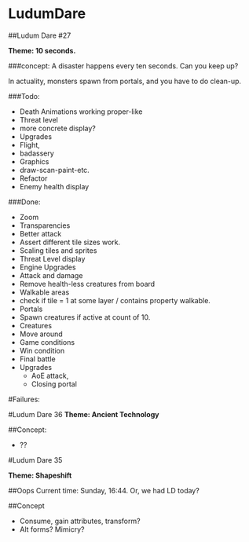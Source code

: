 LudumDare
=========

##Ludum Dare #27

**Theme: 10 seconds.**


###concept: 
A disaster happens every ten seconds. Can you keep up? 

In actuality, monsters spawn from portals, and you have to do clean-up.

###Todo:
 - Death Animations working proper-like
  - Threat level
   - more concrete display? 
 - Upgrades
  - Flight, 
  - badassery
 - Graphics
  - draw-scan-paint-etc.
 - Refactor
 - Enemy health display

###Done:
 - Zoom
 - Transparencies
 - Better attack 
 - Assert different tile sizes work.
 - Scaling tiles and sprites
 - Threat Level display
 - Engine Upgrades
 - Attack and damage
  - Remove health-less creatures from board
 - Walkable areas
  - check if tile = 1 at some layer / contains property walkable.
 - Portals
  - Spawn creatures if active at count of 10. 
 - Creatures
  - Move around
 - Game conditions
  - Win condition
  - Final battle
- Upgrades
  - AoE attack, 
  - Closing portal
  
#Failures:

#Ludum Dare 36
**Theme: Ancient Technology**

##Concept:
 - ??

#Ludum Dare 35

**Theme: Shapeshift** 

##Oops
Current time: Sunday, 16:44. Or, we had LD today?

##Concept
 - Consume, gain attributes, transform?
 - Alt forms? Mimicry?
